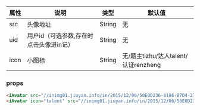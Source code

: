 <iAvatar src="//inimg01.jiuyan.info/in/2015/12/06/50E0D236-8186-87D4-278E-184399C6B81D-1ndoVWb.jpg" :uid="`1MqMnqMP`"></iAvatar>
<iAvatar icon="talent" src="//inimg01.jiuyan.info/in/2015/12/06/50E0D236-8186-87D4-278E-184399C6B81D-1ndoVWb.jpg"></iAvatar>
<iAvatar icon="tizhu" src="//inimg01.jiuyan.info/in/2015/12/06/50E0D236-8186-87D4-278E-184399C6B81D-1ndoVWb.jpg"></iAvatar>
<iAvatar icon="renzheng" src="//inimg01.jiuyan.info/in/2015/12/06/50E0D236-8186-87D4-278E-184399C6B81D-1ndoVWb.jpg"></iAvatar>
<table class="bordered responsive-table">
      <thead>
        <th>属性</th>
        <th>说明</th>
        <th>类型</th>
        <th>默认值</th>
      </thead>
      <tbody>
        <tr>
          <td>src</td>
          <td>头像地址</td>
          <td>String</td>
          <td>无</td>
        </tr>
        <tr>
          <td>uid</td>
          <td>用户id（可选参数,存在时点击头像进in记）</td>
          <td>String</td>
          <td>无</td>
        </tr>
        <tr>
          <td>icon</td>
          <td>小图标</td>
          <td>String</td>
          <td>无/题主tizhu/达人talent/认证renzheng</td>
        </tr>
      </tbody>
    </table>
<script>
  import iAvatar from 'i-ui/lib/iAvatar'
  export default {
    name: 'i-avatar',
    components: {
      iAvatar
    }
  }
</script>

### props

```html
<iAvatar src="//inimg01.jiuyan.info/in/2015/12/06/50E0D236-8186-87D4-278E-184399C6B81D-1ndoVWb.jpg" :uid="`1MqMnqMP`"></iAvatar>
<iAvatar icon="talent" src="//inimg01.jiuyan.info/in/2015/12/06/50E0D236-8186-87D4-278E-184399C6B81D-1ndoVWb.jpg"></iAvatar>
```

